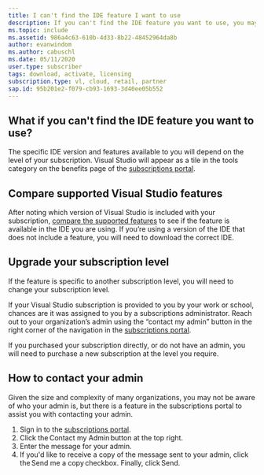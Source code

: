 ```yaml
---
title: I can't find the IDE feature I want to use
description: If you can't find the IDE feature you want to use, you may be using the incorrect version of Visual Studio
ms.topic: include
ms.assetid: 986a4c63-610b-4d33-8b22-48452964da8b
author: evanwindom
ms.author: cabuschl
ms.date: 05/11/2020
user.type: subscriber
tags: download, activate, licensing
subscription.type: vl, cloud, retail, partner
sap.id: 95b201e2-f079-cb93-1693-3d40ee05b552
---
```


## What if you can't find the IDE feature you want to use? 

The specific IDE version and features available to you will depend on the level of your subscription. Visual Studio will appear as a tile in the tools category on the benefits page of the [subscriptions portal](https://my.visualstudio.com/benefits). 

## Compare supported Visual Studio features 

After noting which version of Visual Studio is included with your subscription, [compare the supported features](https://visualstudio.microsoft.com/vs/compare/) to see if the feature is available in the IDE you are using. If you’re using a version of the IDE that does not include a feature, you will need to download the correct IDE. 

## Upgrade your subscription level  

If the feature is specific to another subscription level, you will need to change your subscription level.  

If your Visual Studio subscription is provided to you by your work or school, chances are it was assigned to you by a subscriptions administrator. Reach out to your organization’s admin using the “contact my admin” button in the right corner of the navigation in the [subscriptions portal](https://my.visualstudio.com/benefits).  

If you purchased your subscription directly, or do not have an admin, you will need to purchase a new subscription at the level you require.  

## How to contact your admin 

Given the size and complexity of many organizations, you may not be aware of who your admin is, but there is a feature in the subscriptions portal to assist you with contacting your admin. 

1. Sign in to the [subscriptions portal](https://my.visualstudio.com/benefits).  
1. Click the Contact my Admin button at the top right. 
1. Enter the message for your admin. 
1. If you'd like to receive a copy of the message sent to your admin, click the Send me a copy checkbox. Finally, click Send.